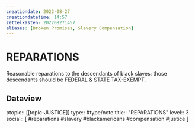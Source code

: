 ```yaml
---
creationdate: 2022-08-27
creationdatetime: 14:57
zettelkasten: 202208271457
aliases: [Broken Promises, Slavery Compensation]
---
```

# REPARATIONS
Reasonable reparations to the descendants of black slaves: those descendants should be FEDERAL & STATE TAX-EXEMPT.

## Dataview
ptopic:: [[topic-JUSTICE]]
type:: #type/note
title:: "REPARATIONS"
level:: 3
social:: [ #reparations #slavery #blackamericans #compensation #justice ]
